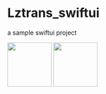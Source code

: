 # Lztrans_swiftui

a sample swiftui project

<img src="https://github.com/jiangshangwei/Lztrans_swiftui/assets/13128163/04e2e8f7-b7be-49f7-bfe6-47422f1873cc" width="100px">
<img src="https://github.com/jiangshangwei/Lztrans_swiftui/assets/13128163/f55286c9-5a72-422d-a987-43aaf9c3d1d8" width="100px">

